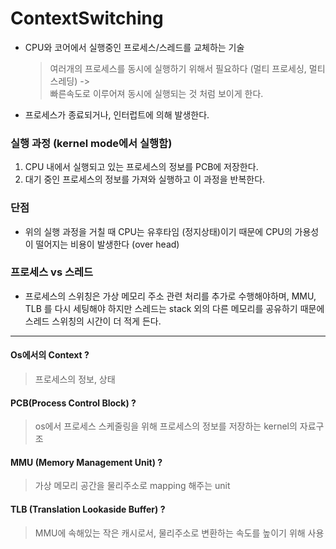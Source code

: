 # ContextSwitching

- CPU와 코어에서 실행중인 프로세스/스레드를 교체하는 기술

  > 여러개의 프로세스를 동시에 실행하기 위해서 필요하다 (멀티 프로세싱, 멀티 스레딩) -> <br> 빠른속도로 이루어져 동시에 실행되는 것 처럼 보이게 한다.

- 프로세스가 종료되거나, 인터럽트에 의해 발생한다.

### 실행 과정 (kernel mode에서 실행함)

1. CPU 내에서 실행되고 있는 프로세스의 정보를 PCB에 저장한다.
2. 대기 중인 프로세스의 정보를 가져와 실행하고 이 과정을 반복한다.

### 단점

- 위의 실행 과정을 거칠 때 CPU는 유후타임 (정지상태)이기 때문에 CPU의 가용성이 떨어지는 비용이 발생한다 (over head)

### 프로세스 vs 스레드

- 프로세스의 스위칭은 가상 메모리 주소 관련 처리를 추가로 수행해야하며, MMU, TLB 를 다시 세팅해야 하지만 스레드는 stack 외의 다른 메모리를 공유하기 때문에 스레드 스위칭의 시간이 더 적게 든다.

---

#### Os에서의 Context ?

> 프로세스의 정보, 상태

#### PCB(Process Control Block) ?

> os에서 프로세스 스케줄링을 위해 프로세스의 정보를 저장하는 kernel의 자료구조

#### MMU (Memory Management Unit) ?

> 가상 메모리 공간을 물리주소로 mapping 해주는 unit

#### TLB (Translation Lookaside Buffer) ?

> MMU에 속해있는 작은 캐시로서, 물리주소로 변환하는 속도를 높이기 위해 사용
